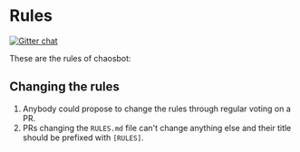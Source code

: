 # Rules

[![Gitter chat](https://badges.gitter.im/chaosthebot/gitter.png)](https://gitter.im/chaosthebot/Lobby)

These are the rules of chaosbot:

## Changing the rules

1. Anybody could propose to change the rules through regular voting on a PR.
2. PRs changing the `RULES.md` file can't change anything else and their title should be prefixed with `[RULES]`.
